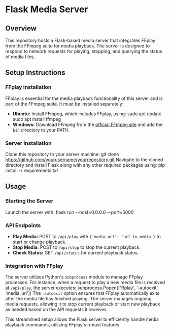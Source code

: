 # Flask Media Server

## Overview
This repository hosts a Flask-based media server that integrates FFplay from the FFmpeg suite for media playback. The server is designed to respond to network requests for playing, stopping, and querying the status of media files.

## Setup Instructions

### FFplay Installation
FFplay is essential for the media playback functionality of this server and is part of the FFmpeg suite. It must be installed separately:
- **Ubuntu:** Install FFmpeg, which includes FFplay, using:
  sudo apt update
  sudo apt install ffmpeg
- **Windows:** Download FFmpeg from the [official FFmpeg site](https://ffmpeg.org/download.html) and add the `bin` directory to your PATH.

### Server Installation
Clone this repository to your server machine:
  git clone https://github.com/yourusername/yourrepository.git
Navigate to the cloned directory and install Flask along with any other required packages using:
  pip install -r requirements.txt

## Usage

### Starting the Server
Launch the server with:
  flask run --host=0.0.0.0 --port=5000

### API Endpoints
- **Play Media:** POST to `/api/play` with `{'media_url': 'url_to_media'}` to start or change playback.
- **Stop Media:** POST to `/api/stop` to stop the current playback.
- **Check Status:** GET `/api/status` for current playback status.

### Integration with FFplay
The server utilizes Python's `subprocess` module to manage FFplay processes. For instance, when a request to play a new media file is received at `/api/play`, the server executes:
  subprocess.Popen(['ffplay', '-autoexit', 'media_url'])
The `-autoexit` option ensures that FFplay automatically exits after the media file has finished playing. The server manages ongoing media requests, allowing it to stop current playback or start new playback as needed based on the API requests it receives.

This streamlined setup allows the Flask server to efficiently handle media playback commands, utilizing FFplay's robust features.
